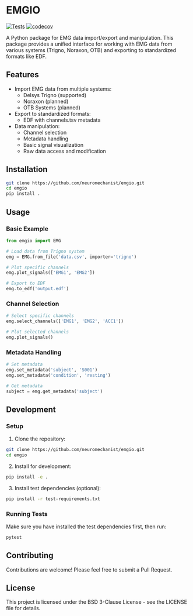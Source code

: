 # EMGIO

[![Tests](https://github.com/neuromechanist/emgio/actions/workflows/tests.yml/badge.svg)](https://github.com/neuromechanist/emgio/actions/workflows/tests.yml)
[![codecov](https://codecov.io/gh/neuromechanist/emgio/branch/main/graph/badge.svg?token=63EDIA9TWD)](https://codecov.io/gh/neuromechanist/emgio)

A Python package for EMG data import/export and manipulation. This package provides a unified interface for working with EMG data from various systems (Trigno, Noraxon, OTB) and exporting to standardized formats like EDF.

## Features

- Import EMG data from multiple systems:
  - Delsys Trigno (supported)
  - Noraxon (planned)
  - OTB Systems (planned)
- Export to standardized formats:
  - EDF with channels.tsv metadata
- Data manipulation:
  - Channel selection
  - Metadata handling
  - Basic signal visualization
  - Raw data access and modification

## Installation

```bash
git clone https://github.com/neuromechanist/emgio.git
cd emgio
pip install .
```

## Usage

### Basic Example

```python
from emgio import EMG

# Load data from Trigno system
emg = EMG.from_file('data.csv', importer='trigno')

# Plot specific channels
emg.plot_signals(['EMG1', 'EMG2'])

# Export to EDF
emg.to_edf('output.edf')
```

### Channel Selection

```python
# Select specific channels
emg.select_channels(['EMG1', 'EMG2', 'ACC1'])

# Plot selected channels
emg.plot_signals()
```

### Metadata Handling

```python
# Set metadata
emg.set_metadata('subject', 'S001')
emg.set_metadata('condition', 'resting')

# Get metadata
subject = emg.get_metadata('subject')
```

## Development

### Setup

1. Clone the repository:
```bash
git clone https://github.com/neuromechanist/emgio.git
cd emgio
```

2. Install for development:
```bash
pip install -e .
```

3. Install test dependencies (optional):
```bash
pip install -r test-requirements.txt
```

### Running Tests

Make sure you have installed the test dependencies first, then run:

```bash
pytest
```

## Contributing

Contributions are welcome! Please feel free to submit a Pull Request.

## License

This project is licensed under the BSD 3-Clause License - see the LICENSE file for details.
